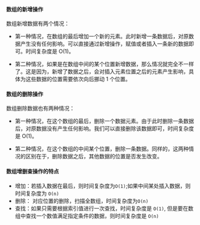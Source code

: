 #### 数组的新增操作
数组新增数据有两个情况：

* 第一种情况，在数组的最后增加一个新的元素。此时新增一条数据后，对原数据产生没有任何影响。可以直接通过新增操作，赋值或者插入一条新的数据即可。时间复杂度是 O(1)。

* 第二种情况，如果是在数组中间的某个位置新增数据，那么情况就完全不一样了。这是因为，新增了数据之后，会对插入元素位置之后的元素产生影响，具体为这些数据的位置需要依次向后挪动 1 个位置。

#### 数组的删除操作
数组删除数据也有两种情况：

* 第一种情况，在这个数组的最后，删除一个数据元素。由于此时删除一条数据后，对原数据没有产生任何影响。我们可以直接删除该数据即可，时间复杂度是 O(1)。

* 第二种情况，在这个数组的中间某个位置，删除一条数据。同样的，这两种情况的区别在于，删除数据之后，其他数据的位置是否发生改变。

#### 数组增删查操作的特点

* 增加：若插入数据在最后，则时间复杂度为`O(1)`;如果中间某处插入数据，则时间复杂度为 `O(n)`
* 删除： 对应位置的删除，扫描全数组，时间复杂度为`O(n)`
* 查找：如果只需要根据索引值进行一次查找，时间复杂度是 `O(1)`, 但是要在数组中查找一个数值满足指定条件的数据，则时间复杂度是 `O(n)`

